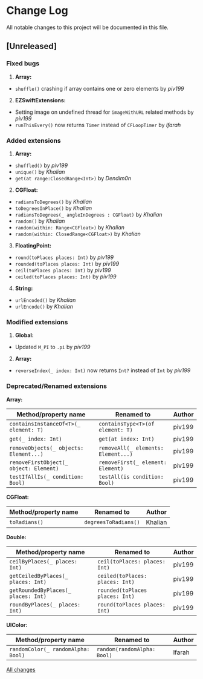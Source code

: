 # Change Log
All notable changes to this project will be documented in this file.

## [Unreleased] 

### Fixed bugs

1. **Array:**
  - `shuffle()` crashing if array contains one or zero elements by *piv199*

2. **EZSwiftExtensions:**
  - Setting image on undefined thread for `imageWithURL` related methods by *piv199*
  - `runThisEvery()` now returns `Timer` instead of `CFLoopTimer` by *lfarah*

### Added extensions

1. **Array:**
  - `shuffled()` by *piv199*
  - `unique()` by *Khalian*
  - `get(at range:ClosedRange<Int>)` by *Dendim0n*

2. **CGFloat:**
  - `radiansToDegrees()` by *Khalian*
  - `toDegreesInPlace()` by *Khalian*
  - `radiansToDegrees(_ angleInDegrees : CGFloat)` by *Khalian*
  - `random()` by *Khalian*
  - `random(within: Range<CGFloat>)` by *Khalian*
  - `random(within: ClosedRange<CGFloat>)` by *Khalian*

3. **FloatingPoint:**
  - `round(toPlaces places: Int)` by *piv199*
  - `rounded(toPlaces places: Int)` by *piv199*
  - `ceil(toPlaces places: Int)` by *piv199*
  - `ceiled(toPlaces places: Int)` by *piv199*

4. **String:**
  - `urlEncoded()` by *Khalian*
  - `urlEncode()` by *Khalian*

### Modified extensions

1. **Global:**
  - Updated `M_PI` to `.pi` by *piv199*

2. **Array:**
  - `reverseIndex(_ index: Int)` now returns `Int?` instead of `Int` by *piv199*

### Deprecated/Renamed extensions

**Array:**

Method/property name  | Renamed to | Author 
------------- | ------------- | ------------- 
`containsInstanceOf<T>(_ element: T)`  | `containsType<T>(of element: T)` | piv199 
`get(_ index: Int)`  | `get(at index: Int)` | piv199 
`removeObjects(_ objects: Element...)`  | `removeAll(_ elements: Element...)` | piv199 
`removeFirstObject(_ object: Element)`  | `removeFirst(_ element: Element)` | piv199 
`testIfAllIs(_ condition: Bool)`  | `testAll(is condition: Bool)` | piv199 

**CGFloat:**

Method/property name  | Renamed to | Author 
------------- | ------------- | ------------- 
| `toRadians()` | `degreesToRadians()` | Khalian |

**Double:**

Method/property name  | Renamed to | Author 
------------- | ------------- | ------------- 
 `ceilByPlaces(_ places: Int)` | `ceil(toPlaces: places: Int)` | piv199 
 `getCeiledByPlaces(_ places: Int)` | `ceiled(toPlaces: places: Int)` | piv199 
 `getRoundedByPlaces(_ places: Int)` | `rounded(toPlaces places: Int)` | piv199 
 `roundByPlaces(_ places: Int)` | `round(toPlaces places: Int)` | piv199 

**UIColor:**

Method/property name  | Renamed to | Author 
------------- | ------------- | ------------- 
 `randomColor(_ randomAlpha: Bool)` | `random(randomAlpha: Bool)` | lfarah 

[All changes](https://github.com/goktugyil/EZSwiftExtensions/compare/1.7...master)

